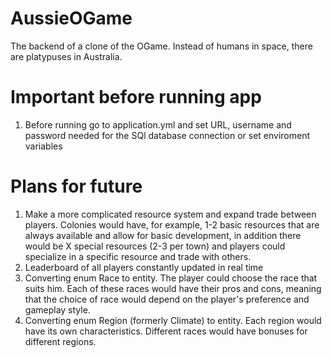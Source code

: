 # AussieOGame
The backend of a clone of the OGame. Instead of humans in space, there are platypuses in Australia.

# Important before running app
1. Before running go to application.yml and set URL, username and password needed for the SQl database connection or set enviroment variables

# Plans for future
1. Make a more complicated resource system and expand trade between players. Colonies would have, for example,
   1-2 basic resources that are always available and allow for basic development, in addition there would be
   X special resources (2-3 per town) and players could specialize in a specific resource and trade with others.
2. Leaderboard of all players constantly updated in real time
3. Converting enum Race to entity. The player could choose the race that suits him. Each of these races would have
   their pros and cons, meaning that the choice of race would depend on the player's preference and gameplay style.
4. Converting enum Region (formerly Climate) to entity. Each region would have its own characteristics.
   Different races would have bonuses for different regions.

